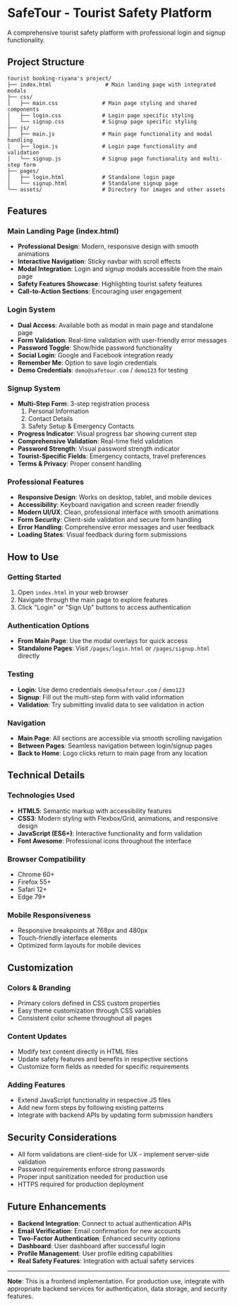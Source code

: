 # SafeTour - Tourist Safety Platform

A comprehensive tourist safety platform with professional login and signup functionality.

## Project Structure

```
tourist booking-riyana's project/
├── index.html                 # Main landing page with integrated modals
├── css/
│   ├── main.css              # Main page styling and shared components
│   ├── login.css             # Login page specific styling
│   └── signup.css            # Signup page specific styling
├── js/
│   ├── main.js               # Main page functionality and modal handling
│   ├── login.js              # Login page functionality and validation
│   └── signup.js             # Signup page functionality and multi-step form
├── pages/
│   ├── login.html            # Standalone login page
│   └── signup.html           # Standalone signup page
└── assets/                   # Directory for images and other assets
```

## Features

### Main Landing Page (index.html)
- **Professional Design**: Modern, responsive design with smooth animations
- **Interactive Navigation**: Sticky navbar with scroll effects
- **Modal Integration**: Login and signup modals accessible from the main page
- **Safety Features Showcase**: Highlighting tourist safety features
- **Call-to-Action Sections**: Encouraging user engagement

### Login System
- **Dual Access**: Available both as modal in main page and standalone page
- **Form Validation**: Real-time validation with user-friendly error messages
- **Password Toggle**: Show/hide password functionality
- **Social Login**: Google and Facebook integration ready
- **Remember Me**: Option to save login credentials
- **Demo Credentials**: `demo@safetour.com` / `demo123` for testing

### Signup System
- **Multi-Step Form**: 3-step registration process
  1. Personal Information
  2. Contact Details  
  3. Safety Setup & Emergency Contacts
- **Progress Indicator**: Visual progress bar showing current step
- **Comprehensive Validation**: Real-time field validation
- **Password Strength**: Visual password strength indicator
- **Tourist-Specific Fields**: Emergency contacts, travel preferences
- **Terms & Privacy**: Proper consent handling

### Professional Features
- **Responsive Design**: Works on desktop, tablet, and mobile devices
- **Accessibility**: Keyboard navigation and screen reader friendly
- **Modern UI/UX**: Clean, professional interface with smooth animations
- **Form Security**: Client-side validation and secure form handling
- **Error Handling**: Comprehensive error messages and user feedback
- **Loading States**: Visual feedback during form submissions

## How to Use

### Getting Started
1. Open `index.html` in your web browser
2. Navigate through the main page to explore features
3. Click "Login" or "Sign Up" buttons to access authentication

### Authentication Options
- **From Main Page**: Use the modal overlays for quick access
- **Standalone Pages**: Visit `/pages/login.html` or `/pages/signup.html` directly

### Testing
- **Login**: Use demo credentials `demo@safetour.com` / `demo123`
- **Signup**: Fill out the multi-step form with valid information
- **Validation**: Try submitting invalid data to see validation in action

### Navigation
- **Main Page**: All sections are accessible via smooth scrolling navigation
- **Between Pages**: Seamless navigation between login/signup pages
- **Back to Home**: Logo clicks return to main page from any location

## Technical Details

### Technologies Used
- **HTML5**: Semantic markup with accessibility features
- **CSS3**: Modern styling with Flexbox/Grid, animations, and responsive design
- **JavaScript (ES6+)**: Interactive functionality and form validation
- **Font Awesome**: Professional icons throughout the interface

### Browser Compatibility
- Chrome 60+
- Firefox 55+
- Safari 12+
- Edge 79+

### Mobile Responsiveness
- Responsive breakpoints at 768px and 480px
- Touch-friendly interface elements
- Optimized form layouts for mobile devices

## Customization

### Colors & Branding
- Primary colors defined in CSS custom properties
- Easy theme customization through CSS variables
- Consistent color scheme throughout all pages

### Content Updates
- Modify text content directly in HTML files
- Update safety features and benefits in respective sections
- Customize form fields as needed for specific requirements

### Adding Features
- Extend JavaScript functionality in respective JS files
- Add new form steps by following existing patterns
- Integrate with backend APIs by updating form submission handlers

## Security Considerations

- All form validations are client-side for UX - implement server-side validation
- Password requirements enforce strong passwords
- Proper input sanitization needed for production use
- HTTPS required for production deployment

## Future Enhancements

- **Backend Integration**: Connect to actual authentication APIs
- **Email Verification**: Email confirmation for new accounts
- **Two-Factor Authentication**: Enhanced security options
- **Dashboard**: User dashboard after successful login
- **Profile Management**: User profile editing capabilities
- **Real Safety Features**: Integration with actual safety services

---

**Note**: This is a frontend implementation. For production use, integrate with appropriate backend services for authentication, data storage, and security features.